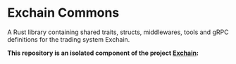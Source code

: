 # Exchain Commons

A Rust library containing shared traits, structs, middlewares, tools and gRPC definitions for the trading system Exchain.

**This repository is an isolated component of the project [Exchain](https://github.com/juanjovazpar/exchain):**
